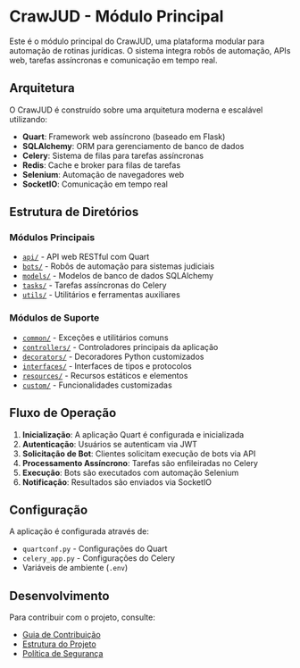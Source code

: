 # CrawJUD - Módulo Principal

Este é o módulo principal do CrawJUD, uma plataforma modular para automação de rotinas jurídicas. O sistema integra robôs de automação, APIs web, tarefas assíncronas e comunicação em tempo real.

## Arquitetura

O CrawJUD é construído sobre uma arquitetura moderna e escalável utilizando:

- **Quart**: Framework web assíncrono (baseado em Flask)
- **SQLAlchemy**: ORM para gerenciamento de banco de dados
- **Celery**: Sistema de filas para tarefas assíncronas
- **Redis**: Cache e broker para filas de tarefas
- **Selenium**: Automação de navegadores web
- **SocketIO**: Comunicação em tempo real

## Estrutura de Diretórios

### Módulos Principais

- [`api/`](./api/README.md) - API web RESTful com Quart
- [`bots/`](./bots/README.md) - Robôs de automação para sistemas judiciais
- [`models/`](./models/README.md) - Modelos de banco de dados SQLAlchemy
- [`tasks/`](./tasks/README.md) - Tarefas assíncronas do Celery
- [`utils/`](./utils/README.md) - Utilitários e ferramentas auxiliares

### Módulos de Suporte

- [`common/`](./common/README.md) - Exceções e utilitários comuns
- [`controllers/`](./controllers/README.md) - Controladores principais da aplicação
- [`decorators/`](./decorators/README.md) - Decoradores Python customizados
- [`interfaces/`](./interfaces/README.md) - Interfaces de tipos e protocolos
- [`resources/`](./resources/README.md) - Recursos estáticos e elementos
- [`custom/`](./custom/README.md) - Funcionalidades customizadas

## Fluxo de Operação

1. **Inicialização**: A aplicação Quart é configurada e inicializada
2. **Autenticação**: Usuários se autenticam via JWT
3. **Solicitação de Bot**: Clientes solicitam execução de bots via API
4. **Processamento Assíncrono**: Tarefas são enfileiradas no Celery
5. **Execução**: Bots são executados com automação Selenium
6. **Notificação**: Resultados são enviados via SocketIO

## Configuração

A aplicação é configurada através de:

- `quartconf.py` - Configurações do Quart
- `celery_app.py` - Configurações do Celery
- Variáveis de ambiente (`.env`)

## Desenvolvimento

Para contribuir com o projeto, consulte:

- [Guia de Contribuição](../docs/CONTRIBUTING.md)
- [Estrutura do Projeto](../PROJECT-STRUCTURE.md)
- [Política de Segurança](../docs/SECURITY.md)
